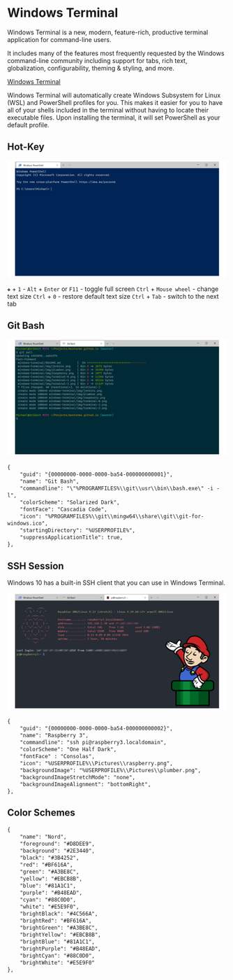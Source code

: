 # Windows Terminal

Windows Terminal is a new, modern, feature-rich, productive terminal application for command-line users.

It includes many of the features most frequently requested by the Windows command-line community including support for tabs, rich text, globalization, configurability, theming & styling, and more.


[Windows Terminal](https://aka.ms/terminal)
 
Windows Terminal will automatically create Windows Subsystem for Linux (WSL) and PowerShell profiles for you.
This makes it easier for you to have all of your shells included in the terminal without having to locate their executable files. 
Upon installing the terminal, it will set PowerShell as your default profile.

## Hot-Key
![Windows Terminal](img/terminal-0.png)

`❖` + `1` - 
`Alt` + `Enter` or `F11` - toggle full screen
`Ctrl` + `Mouse wheel` - change text size
`Ctrl` + `0` - restore default text size
`Ctrl` + `Tab` - switch to the next tab

## Git Bash
![Git Bash](img/terminal-1.png)

	{
		"guid": "{00000000-0000-0000-ba54-000000000001}",
		"name": "Git Bash",
		"commandline": "\"%PROGRAMFILES%\\git\\usr\\bin\\bash.exe\" -i -l",
		"colorScheme": "Solarized Dark",
		"fontFace": "Cascadia Code",
		"icon": "%PROGRAMFILES%\\git\\mingw64\\share\\git\\git-for-windows.ico",
		"startingDirectory": "%USERPROFILE%",
		"suppressApplicationTitle": true,
	},

## SSH Session
Windows 10 has a built-in SSH client that you can use in Windows Terminal.

![SSH Session](img/terminal-2.png)

	{
		"guid": "{00000000-0000-0000-ba54-000000000002}",
		"name": "Raspberry 3",
		"commandline": "ssh pi@raspberry3.localdomain",
		"colorScheme": "One Half Dark",
		"fontFace" : "Consolas",
		"icon": "%USERPROFILE%\\Pictures\\raspberry.png",
		"backgroundImage": "%USERPROFILE%\\Pictures\\plumber.png",
		"backgroundImageStretchMode": "none",
		"backgroundImageAlignment": "bottomRight",
	},
	
## Color Schemes

	{
		"name": "Nord",
		"foreground": "#D8DEE9",
		"background": "#2E3440",
		"black": "#3B4252",
		"red": "#BF616A",
		"green": "#A3BE8C",
		"yellow": "#EBCB8B",
		"blue": "#81A1C1",
		"purple": "#B48EAD",
		"cyan": "#88C0D0",
		"white": "#E5E9F0",
		"brightBlack": "#4C566A",
		"brightRed": "#BF616A",
		"brightGreen": "#A3BE8C",
		"brightYellow": "#EBCB8B",
		"brightBlue": "#81A1C1",
		"brightPurple": "#B48EAD",
		"brightCyan": "#88C0D0",
		"brightWhite": "#E5E9F0"
	},

